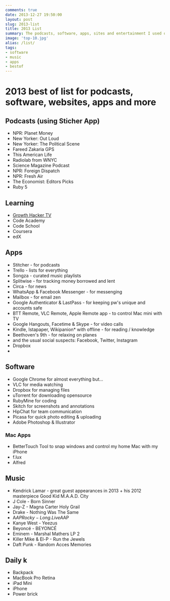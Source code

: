```yaml
---
comments: true
date: 2013-12-27 19:50:00
layout: post
slug: 2013-list
title: 2013 List
summary: The podcasts, software, apps, sites and entertainment I used or like the most in 2013
image: 'top-10.jpg'
alias: /list/
tags:
- software
- music
- apps
- bestof
---
```


# 2013 best of list for podcasts, software, websites, apps and more

## Podcasts (using Sticher App)
- NPR: Planet Money
- New Yorker: Out Loud
- New Yorker: The Political Scene
- Fareed Zakaria GPS
- This American Life
- Radiolab from WNYC
- Science Magazine Podcast
- NPR: Foreign Dispatch
- NPR: Fresh Air
- The Economist: Editors Picks
- Ruby 5

## Learning
- [Growth Hacker TV](https://www.growthhacker.tv/)
- Code Academy
- Code School
- Coursera
- edX


## Apps
- Stitcher - for podcasts
- Trello - lists for everything
- Songza - curated music playlists
- Splitwise - for tracking money borrowed and lent
- Circa - for news
- WhatsApp & Facebook Messenger - for messenging
- Mailbox - for email zen
- Google Authenticator & LastPass - for keeping pw's unique and accounts safe
- BTT Remote, VLC Remote, Apple Remote app - to control Mac mini with TV
- Google Hangouts, Facetime & Skype - for video calls
- Kindle, Istapaper, Wikipanion* with offline - for reading / knowledge
- Beethoven's 9th - for relaxing on planes
- and the usual social suspects: Facebook, Twitter, Instagram
- Dropbox
-

## Software
- Google Chrome for almost everything but...
- VLC for media watching
- Dropbox for managing files
- uTorrent for downloading opensource
- RubyMine for coding
- Skitch for screenshots and annotations
- HipChat for team communication
- Picasa for quick photo editing & uploading
- Adobe Photoshop & Illustrator

### Mac Apps
- BetterTouch Tool to snap windows and control my home Mac with my iPhone
- f.lux
- Alfred


## Music
- Kendrick Lamar - great guest appearances in 2013 + his 2012 masterpiece Good Kid M.A.A.D. City
- J Cole - Born Sinner
- Jay-Z - Magna Carter Holy Grail
- Drake - Nothing Was The Same
- A$AP Rocky - Long.Live A$AP
- Kanye West - Yeezus
- Beyoncé - BEYONCÉ
- Eminem - Marshal Mathers LP 2
- Killer Mike & El-P - Run the Jewels
- Daft Punk - Random Acces Memories



## Daily k
- Backpack
- MacBook Pro Retina
- iPad Mini
- iPhone
- Power brick
